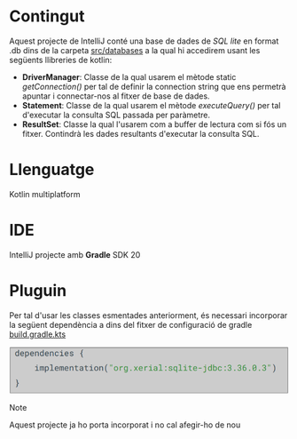 # Contingut
Aquest projecte de IntelliJ conté una base de dades de *SQL lite* en format .db dins de la carpeta [src/databases](src/databases) a la qual hi accedirem usant les següents llibreries de kotlin:
- **DriverManager**: Classe de la qual usarem el mètode static *getConnection()* per tal de definir la connection string que ens permetrà apuntar i connectar-nos al fitxer de base de dades.
- **Statement**: Classe de la qual usarem el mètode *executeQuery()* per tal d'executar la consulta SQL passada per paràmetre. 
- **ResultSet**: Classe la qual l'usarem com a buffer de lectura com si fós un fitxer. Contindrà les dades resultants d'executar la consulta SQL. 

# Llenguatge
Kotlin multiplatform

# IDE
IntelliJ projecte amb **Gradle** SDK 20

# Pluguin
Per tal d'usar les classes esmentades anteriorment, és necessari incorporar la següent dependència a dins del fitxer de configuració de gradle [build.gradle.kts](build.gradle.kts)

![img.png](images/gradle-pluguin.png)

> [!NOTE]
> Aquest projecte ja ho porta incorporat i no cal afegir-ho de nou